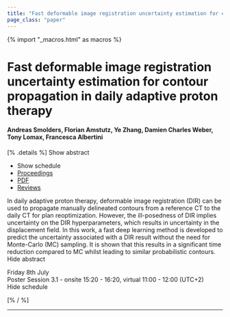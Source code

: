 ```yaml
---
title: "Fast deformable image registration uncertainty estimation for contour propagation in daily adaptive proton therapy"
page_class: "paper"
---
```


{% import "_macros.html" as macros %}

# Fast deformable image registration uncertainty estimation for contour propagation in daily adaptive proton therapy

#### Andreas Smolders, Florian Amstutz, Ye Zhang, Damien Charles Weber, Tony Lomax, Francesca Albertini

[% .details %]
<a class="toggle_visibility" data-selector=".abstract" data-level="3">Show abstract</a>
- <a class="toggle_visibility" data-selector=".schedule" data-level="3">Show schedule</a>
- <a href="">Proceedings</a>
- <a href="https://openreview.net/pdf?id=6b60oHnnST4">PDF</a>
- <a href="https://openreview.net/forum?id=6b60oHnnST4">Reviews</a>

<p>
    <span class="abstract">
        In daily adaptive proton therapy, deformable image registration (DIR) can be used to propagate manually delineated contours from a reference CT to the daily CT for plan reoptimization. However, the ill-posedness of DIR implies uncertainty on the DIR hyperparameters, which results in uncertainty in the displacement field. In this work, a fast deep learning method is developed to predict the uncertainty associated with a DIR result without the need for Monte-Carlo (MC) sampling. It is shown that this results in a significant time reduction compared to MC whilst leading to similar probabilistic contours.
        <br>
        <span class="actions"><a class="toggle_visibility" data-level="2">Hide abstract</a></span>
    </span>
</p>

<p>
    <span class="schedule">
        Friday 8th July<br>Poster Session 3.1 - onsite 15:20 - 16:20, virtual 11:00 - 12:00 (UTC+2)
        <br>
        <span class="actions"><a class="toggle_visibility" data-level="2">Hide schedule</a></span>
    </span>
</p>

[% / %]


---
<!-- { macros.presentation('', '', 720, 450) } -->
